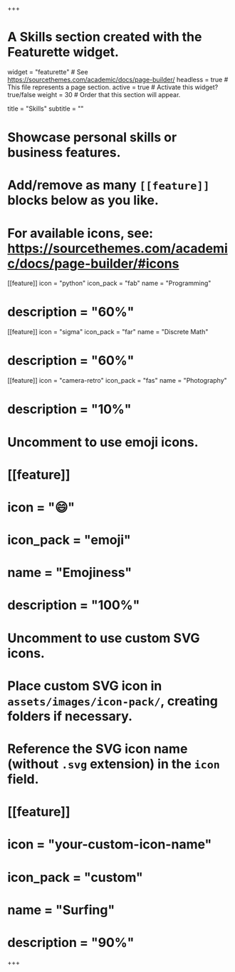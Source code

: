 +++
# A Skills section created with the Featurette widget.
widget = "featurette"  # See https://sourcethemes.com/academic/docs/page-builder/
headless = true  # This file represents a page section.
active = true  # Activate this widget? true/false
weight = 30  # Order that this section will appear.

title = "Skills"
subtitle = ""

# Showcase personal skills or business features.
# 
# Add/remove as many `[[feature]]` blocks below as you like.
# 
# For available icons, see: https://sourcethemes.com/academic/docs/page-builder/#icons

[[feature]]
  icon = "python"
  icon_pack = "fab"
  name = "Programming"
#  description = "60%"
  
[[feature]]
  icon = "sigma"
  icon_pack = "far"
  name = "Discrete Math"
#  description = "60%"  
  
[[feature]]
  icon = "camera-retro"
  icon_pack = "fas"
  name = "Photography"
#  description = "10%"

# Uncomment to use emoji icons.
# [[feature]]
#  icon = ":smile:"
#  icon_pack = "emoji"
#  name = "Emojiness"
#  description = "100%"  

# Uncomment to use custom SVG icons.
# Place custom SVG icon in `assets/images/icon-pack/`, creating folders if necessary.
# Reference the SVG icon name (without `.svg` extension) in the `icon` field.
# [[feature]]
#  icon = "your-custom-icon-name"
#  icon_pack = "custom"
#  name = "Surfing"
#  description = "90%"

+++
